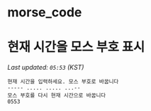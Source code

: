 # morse_code
# 현재 시간을 모스 부호 표시
<!-- MORSE_TIME_START -->
_Last updated: `05:53` (KST)_

```
현재 시간을 입력하세요. 모스 부호로 바꿉니다
----- ..... ..... ...--
모스 부호를 다시 현재 시간으로 바꿉니다
0553
```
<!-- MORSE_TIME_END -->
